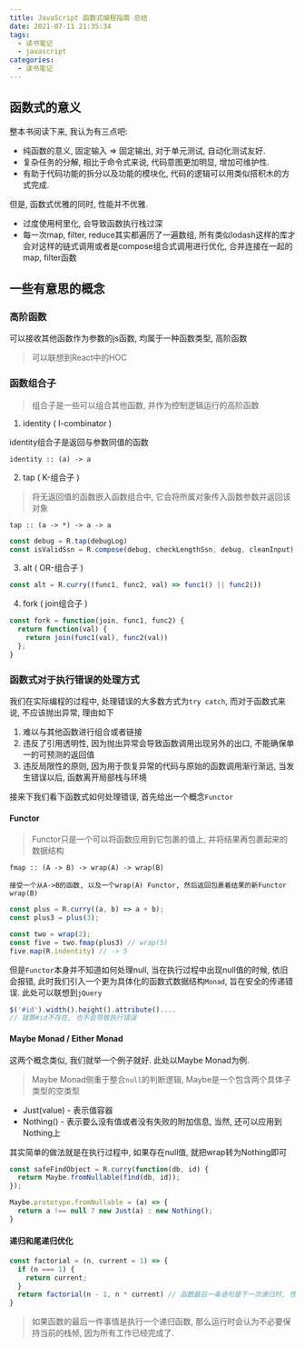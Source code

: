 ```yaml
---
title: JavaScript 函数式编程指南 总结
date: 2021-07-11 21:35:34
tags:
  - 读书笔记
  - javascript
categories:
  - 读书笔记
---
```


## 函数式的意义

整本书阅读下来, 我认为有三点吧:

- 纯函数的意义, 固定输入 => 固定输出, 对于单元测试, 自动化测试友好.
- 复杂任务的分解, 相比于命令式来说, 代码意图更加明显, 增加可维护性.
- 有助于代码功能的拆分以及功能的模块化, 代码的逻辑可以用类似搭积木的方式完成.

但是, 函数式优雅的同时, 性能并不优雅.

- 过度使用柯里化, 会导致函数执行栈过深
- 每一次map, filter, reduce其实都遍历了一遍数组, 所有类似lodash这样的库才会对这样的链式调用或者是compose组合式调用进行优化, 合并连接在一起的map, filter函数

<!-- more -->

## 一些有意思的概念

### 高阶函数

可以接收其他函数作为参数的js函数, 均属于一种函数类型, 高阶函数
> 可以联想到React中的HOC

### 函数组合子

> 组合子是一些可以组合其他函数, 并作为控制逻辑运行的高阶函数

1. identity ( I-combinator )

identity组合子是返回与参数同值的函数

```
identity :: (a) -> a
```

2. tap ( K-组合子 )

> 将无返回值的函数嵌入函数组合中, 它会将所属对象传入函数参数并返回该对象

```
tap :: (a -> *) -> a -> a
```


```js
const debug = R.tap(debugLog)
const isValidSsn = R.compose(debug, checkLengthSsn, debug, cleanInput);
```

3. alt ( OR-组合子 )

```js
const alt = R.curry((func1, func2, val) => func1() || func2())
```

4. fork ( join组合子 )

```js
const fork = function(join, func1, func2) {
  return function(val) {
    return join(func1(val), func2(val))
  };
}
```

### 函数式对于执行错误的处理方式

我们在实际编程的过程中, 处理错误的大多数方式为`try catch`, 而对于函数式来说, 不应该抛出异常, 理由如下

1. 难以与其他函数进行组合或者链接
2. 违反了引用透明性, 因为抛出异常会导致函数调用出现另外的出口, 不能确保单一的可预测的返回值
3. 违反局限性的原则, 因为用于恢复异常的代码与原始的函数调用渐行渐远, 当发生错误以后, 函数离开局部栈与环境

接来下我们看下函数式如何处理错误, 首先给出一个概念`Functor`

#### **Functor**

> Functor只是一个可以将函数应用到它包裹的值上, 并将结果再包裹起来的数据结构

```
fmap :: (A -> B) -> wrap(A) -> wrap(B)

接受一个从A->B的函数, 以及一个wrap(A) Functor, 然后返回包裹着结果的新Functor wrap(B)
```

```js
const plus = R.curry((a, b) => a + b);
const plus3 = plus(3);

const two = wrap(2);
const five = two.fmap(plus3) // wrap(5)
five.map(R.indentity) // -> 5
```

但是`Functor`本身并不知道如何处理null, 当在执行过程中出现null值的时候, 依旧会报错, 此时我们引入一个更为具体化的函数式数据结构`Monad`, 旨在安全的传递错误. 此处可以联想到`jQuery`

```js
$('#id').width().height().attribute()....
// 就算#id不存在, 也不会导致执行错误
```

#### Maybe Monad / Either Monad

这两个概念类似, 我们就举一个例子就好. 此处以Maybe Monad为例.

> Maybe Monad侧重于整合`null`的判断逻辑, Maybe是一个包含两个具体子类型的空类型

- Just(value) - 表示值容器
- Nothing() - 表示要么没有值或者没有失败的附加信息, 当然, 还可以应用到Nothing上

其实简单的做法就是在执行过程中, 如果存在null值, 就把wrap转为Nothing即可

```js
const safeFindObject = R.curry(function(db, id) {
  return Maybe.fromNullable(find(db, id));
});

Maybe.prototype.fromNullable = (a) => {
  return a !== null ? new Just(a) : new Nothing();
}
```

#### 递归和尾递归优化

```js
const factorial = (n, current = 1) => {
  if (n === 1) {
    return current;
  }
  return factorial(n - 1, n * current) // 函数最后一条语句是下一次递归时, 性能接近for语句
}
```

> 如果函数的最后一件事情是执行一个递归函数, 那么运行时会认为不必要保持当前的栈帧, 因为所有工作已经完成了.